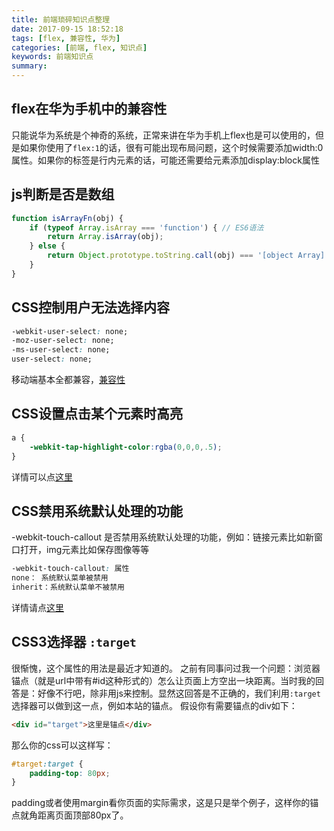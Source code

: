```yaml
---
title: 前端琐碎知识点整理
date: 2017-09-15 18:52:18
tags: [flex, 兼容性, 华为]
categories: [前端, flex, 知识点]
keywords: 前端知识点
summary: 
---
```


<!-- toc -->

## flex在华为手机中的兼容性

只能说华为系统是个神奇的系统，正常来讲在华为手机上flex也是可以使用的，但是如果你使用了`flex:1`的话，很有可能出现布局问题，这个时候需要添加width:0属性。如果你的标签是行内元素的话，可能还需要给元素添加display:block属性

## js判断是否是数组
```javascript
function isArrayFn(obj) {
    if (typeof Array.isArray === 'function') { // ES6语法
        return Array.isArray(obj);
    } else {
        return Object.prototype.toString.call(obj) === '[object Array]';
    }
}
```

## CSS控制用户无法选择内容
```css
-webkit-user-select: none;
-moz-user-select: none;
-ms-user-select: none;
user-select: none;
```
移动端基本全都兼容，[兼容性](http://caniuse.com/#feat=user-select-none)

## CSS设置点击某个元素时高亮
```css
a {
    -webkit-tap-highlight-color:rgba(0,0,0,.5);
}
```
详情可以点[这里](http://www.css88.com/webkit/-webkit-tap-highlight-color/)

## CSS禁用系统默认处理的功能
-webkit-touch-callout
是否禁用系统默认处理的功能，例如：链接元素比如新窗口打开，img元素比如保存图像等等
```css
-webkit-touch-callout: 属性
none： 系统默认菜单被禁用
inherit：系统默认菜单不被禁用
```
详情请点[这里](http://www.css88.com/webkit/-webkit-touch-callout/)

## CSS3选择器 `:target` 
很惭愧，这个属性的用法是最近才知道的。
之前有同事问过我一个问题：浏览器锚点（就是url中带有#id这种形式的）怎么让页面上方空出一块距离。当时我的回答是：好像不行吧，除非用js来控制。显然这回答是不正确的，我们利用`:target`选择器可以做到这一点，例如本站的锚点。
假设你有需要锚点的div如下：
```html
<div id="target">这里是锚点</div>
```
那么你的css可以这样写：
```css
#target:target {
    padding-top: 80px;
}
```
padding或者使用margin看你页面的实际需求，这是只是举个例子，这样你的锚点就角距离页面顶部80px了。


